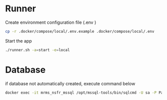 # Runner
Create environment configuration file (.env )
```bash
cp -r .docker/compose/local/.env.example .docker/compose/local/.env
```

Start the app
```bash
./runner.sh -a=start -e=local
```

# Database
if database not automatically created, execute command below
```bash
docker exec -it mrms_nsfr_mssql /opt/mssql-tools/bin/sqlcmd -U sa -P Passw0rdSALT -S localhost -i /usr/config/setup.sql
```